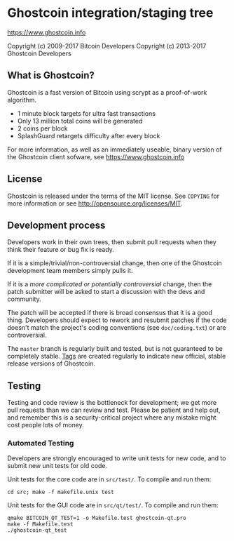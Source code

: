 Ghostcoin integration/staging tree
================================

https://www.ghostcoin.info

Copyright (c) 2009-2017 Bitcoin Developers
Copyright (c) 2013-2017 Ghostcoin Developers

What is Ghostcoin?
----------------

Ghostcoin is a fast version of Bitcoin using scrypt as a proof-of-work algorithm.
 - 1 minute block targets for ultra fast transactions
 - Only 13 million total coins will be generated
 - 2 coins per block
 - SplashGuard retargets difficulty after every block

For more information, as well as an immediately useable, binary version of
the Ghostcoin client sofware, see https://www.ghostcoin.info

License
-------

Ghostcoin is released under the terms of the MIT license. See `COPYING` for more
information or see http://opensource.org/licenses/MIT.

Development process
-------------------

Developers work in their own trees, then submit pull requests when they think
their feature or bug fix is ready.

If it is a simple/trivial/non-controversial change, then one of the Ghostcoin
development team members simply pulls it.

If it is a *more complicated or potentially controversial* change, then the patch
submitter will be asked to start a discussion with the devs and community.

The patch will be accepted if there is broad consensus that it is a good thing.
Developers should expect to rework and resubmit patches if the code doesn't
match the project's coding conventions (see `doc/coding.txt`) or are
controversial.

The `master` branch is regularly built and tested, but is not guaranteed to be
completely stable. [Tags](https://github.com/ghostcoin-project/ghostcoin/tags) are created
regularly to indicate new official, stable release versions of Ghostcoin.

Testing
-------

Testing and code review is the bottleneck for development; we get more pull
requests than we can review and test. Please be patient and help out, and
remember this is a security-critical project where any mistake might cost people
lots of money.

### Automated Testing

Developers are strongly encouraged to write unit tests for new code, and to
submit new unit tests for old code.

Unit tests for the core code are in `src/test/`. To compile and run them:

    cd src; make -f makefile.unix test

Unit tests for the GUI code are in `src/qt/test/`. To compile and run them:

    qmake BITCOIN_QT_TEST=1 -o Makefile.test ghostcoin-qt.pro
    make -f Makefile.test
    ./ghostcoin-qt_test

